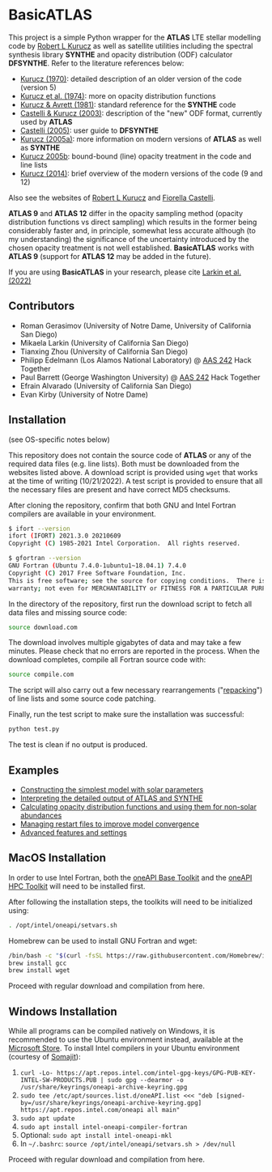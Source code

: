 # BasicATLAS

This project is a simple Python wrapper for the **ATLAS** LTE stellar modelling code by [Robert L Kurucz](http://kurucz.harvard.edu/) as well as satellite utilities including the spectral synthesis library **SYNTHE** and opacity distribution (ODF) calculator **DFSYNTHE**. Refer to the literature references below:

* [Kurucz (1970)](https://ui.adsabs.harvard.edu/abs/1970SAOSR.309.....K/abstract): detailed description of an older version of the code (version 5)
* [Kurucz et al. (1974)](https://ui.adsabs.harvard.edu/abs/1974bmae.book.....K/abstract): more on opacity distribution functions
* [Kurucz & Avrett (1981)](https://ui.adsabs.harvard.edu/abs/1981SAOSR.391.....K/abstract): standard reference for the **SYNTHE** code
* [Castelli & Kurucz (2003)](https://ui.adsabs.harvard.edu/abs/2003IAUS..210P.A20C/abstract): description of the "new" ODF format, currently used by **ATLAS**
* [Castelli (2005)](https://ui.adsabs.harvard.edu/abs/2005MSAIS...8...34C/abstract): user guide to **DFSYNTHE**
* [Kurucz (2005a)](https://ui.adsabs.harvard.edu/abs/2005MSAIS...8...14K/abstract): more information on modern versions of **ATLAS** as well as **SYNTHE**
* [Kurucz 2005b](https://ui.adsabs.harvard.edu/abs/2005MSAIS...8...86K/abstract): bound-bound (line) opacity treatment in the code and line lists
* [Kurucz (2014)](https://ui.adsabs.harvard.edu/abs/2014dapb.book...39K/abstract): brief overview of the modern versions of the code (9 and 12)

Also see the websites of [Robert L Kurucz](http://kurucz.harvard.edu/programs.html) and [Fiorella Castelli](https://wwwuser.oats.inaf.it/castelli/).

**ATLAS 9** and **ATLAS 12** differ in the opacity sampling method (opacity distribution functions vs direct sampling) which results in the former being considerably faster and, in principle, somewhat less accurate although (to my understanding) the significance of the uncertainty introduced by the chosen opacity treatment is not well established. **BasicATLAS** works with **ATLAS 9** (support for **ATLAS 12** may be added in the future).

If you are using **BasicATLAS** in your research, please cite [Larkin et al. (2022)](https://arxiv.org/abs/2210.09185)

## Contributors

* Roman Gerasimov (University of Notre Dame, University of California San Diego)
* Mikaela Larkin (University of California San Diego)
* Tianxing Zhou (University of California San Diego)
* Philipp Edelmann (Los Alamos National Laboratory) @ [AAS 242](https://aas.org/meetings/aas242) Hack Together
* Paul Barrett (George Washington University) @ [AAS 242](https://aas.org/meetings/aas242) Hack Together
* Efrain Alvarado (University of California San Diego)
* Evan Kirby (University of Notre Dame)

## Installation

(see OS-specific notes below)

This repository does not contain the source code of **ATLAS** or any of the required data files (e.g. line lists). Both must be downloaded from the websites listed above. A download script is provided using `wget` that works at the time of writing (10/21/2022). A test script is provided to ensure that all the necessary files are present and have correct MD5 checksums.

After cloning the repository, confirm that both GNU and Intel Fortran compilers are available in your environment.

```bash
$ ifort --version
ifort (IFORT) 2021.3.0 20210609
Copyright (C) 1985-2021 Intel Corporation.  All rights reserved.

$ gfortran --version
GNU Fortran (Ubuntu 7.4.0-1ubuntu1~18.04.1) 7.4.0
Copyright (C) 2017 Free Software Foundation, Inc.
This is free software; see the source for copying conditions.  There is NO
warranty; not even for MERCHANTABILITY or FITNESS FOR A PARTICULAR PURPOSE.
```

In the directory of the repository, first run the download script to fetch all data files and missing source code:

```bash
source download.com
```

The download involves multiple gigabytes of data and may take a few minutes. Please check that no errors are reported in the process. When the download completes, compile all Fortran source code with:

```bash
source compile.com
```

The script will also carry out a few necessary rearrangements ("[repacking](https://wwwuser.oats.inaf.it/castelli/sources/dfsynthe.html)") of line lists and some source code patching.

Finally, run the test script to make sure the installation was successful:

```bash
python test.py
```

The test is clean if no output is produced.

## Examples

* [Constructing the simplest model with solar parameters](https://github.com/Roman-UCSD/BasicATLAS/blob/master/examples/sun_model.ipynb)
* [Interpreting the detailed output of ATLAS and SYNTHE](https://github.com/Roman-UCSD/BasicATLAS/blob/master/examples/output.ipynb)
* [Calculating opacity distribution functions and using them for non-solar abundances](https://github.com/Roman-UCSD/BasicATLAS/blob/master/examples/custom_abun.ipynb)
* [Managing restart files to improve model convergence](https://github.com/Roman-UCSD/BasicATLAS/blob/master/examples/restarts.ipynb)
* [Advanced features and settings](https://github.com/Roman-UCSD/BasicATLAS/blob/master/examples/advanced.md)

## MacOS Installation

In order to use Intel Fortran, both the [oneAPI Base Toolkit](https://software.intel.com/content/www/us/en/develop/tools/oneapi/base-toolkit/download.html) and the [oneAPI HPC Toolkit](https://software.intel.com/content/www/us/en/develop/tools/oneapi/hpc-toolkit/download.html) will need to be installed first.

After following the installation steps, the toolkits will need to be initialized using:

```bash
. /opt/intel/oneapi/setvars.sh
```

Homebrew can be used to install GNU Fortran and wget:

```bash
/bin/bash -c "$(curl -fsSL https://raw.githubusercontent.com/Homebrew/install/HEAD/install.sh)"
brew install gcc
brew install wget
```

Proceed with regular download and compilation from here.

## Windows Installation

While all programs can be compiled natively on Windows, it is recommended to use the Ubuntu environment instead, available at the [Microsoft Store](https://apps.microsoft.com/store/detail/ubuntu/9PDXGNCFSCZV). To install Intel compilers in your Ubuntu environment (courtesy of [Somajit](https://gist.github.com/SomajitDey/aeb6eb4c8083185e06800e1ece4be1bd)):

1. `curl -Lo- https://apt.repos.intel.com/intel-gpg-keys/GPG-PUB-KEY-INTEL-SW-PRODUCTS.PUB | sudo gpg --dearmor -o /usr/share/keyrings/oneapi-archive-keyring.gpg`
2. `sudo tee /etc/apt/sources.list.d/oneAPI.list <<< "deb [signed-by=/usr/share/keyrings/oneapi-archive-keyring.gpg] https://apt.repos.intel.com/oneapi all main"`
3. `sudo apt update`
4. `sudo apt install intel-oneapi-compiler-fortran`
5. Optional: `sudo apt install intel-oneapi-mkl`
6. In `~/.bashrc`: `source /opt/intel/oneapi/setvars.sh > /dev/null`

Proceed with regular download and compilation from here.
